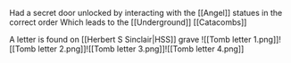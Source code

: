 Had a secret door unlocked by interacting with the [[Angel]] statues in the correct order
Which leads to the [[Underground]] [[Catacombs]]

A letter is found on [[Herbert S Sinclair|HSS]] grave
![[Tomb letter 1.png]]![[Tomb letter 2.png]]![[Tomb letter 3.png]]![[Tomb letter 4.png]]